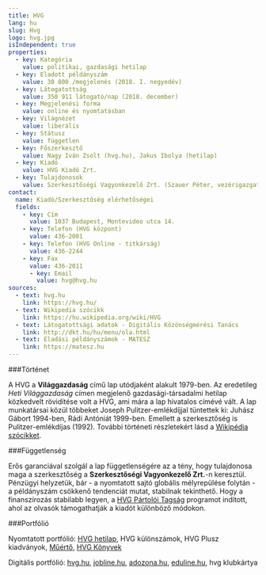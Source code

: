 ```yaml
---
title: HVG
lang: hu
slug: Hvg
logo: hvg.jpg
isIndependent: true
properties:
  - key: Kategória
    value: politikai, gazdasági hetilap
  - key: Eladott példányszám
    value: 30 800 /megjelenés (2018. I. negyedév)
  - key: Látogatottság
    value: 350 911 látogató/nap (2018. december)
  - key: Megjelenési forma
    value: online és nyomtatásban
  - key: Világnézet
    value: liberális
  - key: Státusz
    value: független
  - key: Főszerkesztő
    value: Nagy Iván Zsolt (hvg.hu), Jakus Ibolya (hetilap)
  - key: Kiadó
    value: HVG Kiadó Zrt.
  - key: Tulajdonosok
    value: Szerkesztőségi Vagyonkezelő Zrt. (Szauer Péter, vezérigazgató)
contact:
  name: Kiadó/Szerkesztőség elérhetőségei
  fields:
    - key: Cím
      value: 1037 Budapest, Montevideo utca 14.
    - key: Telefon (HVG központ)
      value: 436-2001
    - key: Telefon (HVG Online - titkárság)
      value: 436-2244
    - key: Fax
      value: 436-2011
	  - key: Email
	    value: hvg@hvg.hu
sources:
  - text: hvg.hu
    link: https://hvg.hu/
  - text: Wikipedia szócikk
    link: https://hu.wikipedia.org/wiki/HVG
  - text: Látogatottsági adatok - Digitális Közönségmérési Tanács
    link: http://dkt.hu/hu/menu/ola.html
  - text: Eladási példányszámok - MATESZ
    link: https://matesz.hu
---
```


###Történet

A HVG a **Világgazdaság** című lap utódjaként alakult 1979-ben. Az eredetileg *Heti Világgazdaság* címen megjelenő gazdasági-társadalmi hetilap közkedvelt rövidítése volt a HVG, ami mára a lap hivatalos címévé vált.
A lap munkatársai közül többeket Joseph Pulitzer-emlékdíjjal tüntettek ki: Juhász Gábort 1994-ben, Rádi Antóniát 1999-ben.  Emellett a szerkesztőség is Pulitzer-emlékdíjas (1992). További történeti részletekért lásd a [Wikipédia szócikket](https://hu.wikipedia.org/wiki/HVG).

###Függetlenség

Erős garanciával szolgál a lap függetlenségére az a tény, hogy tulajdonosa maga a szerkesztőség a **Szerkesztőségi Vagyonkezelő Zrt.**-n keresztül. Pénzügyi helyzetük, bár - a nyomtatott sajtó globális mélyrepülése folytán - a példányszám csökkenő tendenciát mutat, stabilnak tekinthető. Hogy a finanszírozás stabilabb legyen, a [HVG Pártolói Tagság](https://tagsag.hvg.hu/) programot indított, ahol az olvasók támogathatják a kiadót különböző módokon.

###Portfólió

Nyomtatott portfólió: [HVG hetilap](https://hvg.hu/hetilap), HVG különszámok, HVG Plusz kiadványok, [Műértő](https://hvg.hu/hvgmuerto), [HVG Könyvek](https://hvgkonyvek.hu/)

Digitális portfólió: [hvg.hu](https://hvg.hu), [jobline.hu](https://jobline.hu/), [adozona.hu](https://adozona.hu/), [eduline.hu](http://eduline.hu), hvg klubkártya
